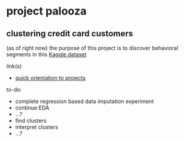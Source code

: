 # project palooza 
## clustering credit card customers

(as of right now) the purpose of this project is to discover behavioral segments in this [Kaggle dataset](https://www.kaggle.com/datasets/arjunbhasin2013/ccdata)

link(s)

- [quick orientation to projects](https://docs.google.com/document/d/1SpxzCC3kJXzVZJShAQ7FxbImlLW-ht7gpwl5rOHls50/edit?usp=sharing)

to-do:

- complete regression based data imputation experiment
- continue EDA
- ...?
- find clusters
- interpret clusters
- ...?

